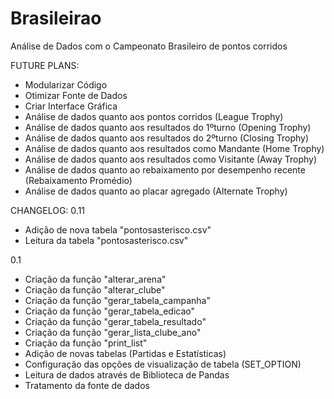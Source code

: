# Brasileirao
Análise de Dados com o Campeonato Brasileiro de pontos corridos

FUTURE PLANS:
- Modularizar Código
- Otimizar Fonte de Dados
- Criar Interface Gráfica
- Análise de dados quanto aos pontos corridos (League Trophy)
- Análise de dados quanto aos resultados do 1ºturno (Opening Trophy)
- Análise de dados quanto aos resultados do 2ºturno (Closing Trophy)
- Análise de dados quanto aos resultados como Mandante (Home Trophy)
- Análise de dados quanto aos resultados como Visitante (Away Trophy)
- Análise de dados quanto ao rebaixamento por desempenho recente (Rebaixamento Promédio)
- Análise de dados quanto ao placar agregado (Alternate Trophy)

CHANGELOG:
0.11
- Adição de nova tabela "pontosasterisco.csv"
- Leitura da tabela "pontosasterisco.csv"

0.1
- Criação da função "alterar_arena"
- Criação da função "alterar_clube"
- Criação da função "gerar_tabela_campanha"
- Criação da função "gerar_tabela_edicao"
- Criação da função "gerar_tabela_resultado"
- Criação da função "gerar_lista_clube_ano"
- Criação da função "print_list"
- Adição de novas tabelas (Partidas e Estatísticas)
- Configuração das opções de visualização de tabela (SET_OPTION)
- Leitura de dados através de Biblioteca de Pandas
- Tratamento da fonte de dados
